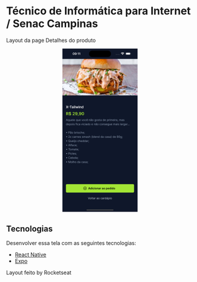 # Técnico de Informática para Internet / Senac Campinas
Layout da page Detalhes do produto

<p align="center">
<img alt="Frontend" src=".github/atividade2.png" width="40%">
</p>

## Tecnologias

Desenvolver essa tela com as seguintes tecnologias:

- [React Native](https://facebook.github.io/react-native/)
- [Expo](https://expo.io/)

Layout feito by Rocketseat